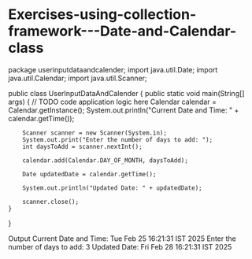 # Exercises-using-collection-framework---Date-and-Calendar-class
package userinputdataandcalender;
import java.util.Date;
import java.util.Calendar;
import java.util.Scanner;

public class UserInputDataAndCalender {
    public static void main(String[] args) {
        // TODO code application logic here
        Calendar calendar = Calendar.getInstance();
        System.out.println("Current Date and Time: " + calendar.getTime());

        Scanner scanner = new Scanner(System.in);
        System.out.print("Enter the number of days to add: ");
        int daysToAdd = scanner.nextInt();
        
        calendar.add(Calendar.DAY_OF_MONTH, daysToAdd);

        Date updatedDate = calendar.getTime();

        System.out.println("Updated Date: " + updatedDate);

        scanner.close();
    }
}


Output
Current Date and Time: Tue Feb 25 16:21:31 IST 2025
Enter the number of days to add: 3
Updated Date: Fri Feb 28 16:21:31 IST 2025


